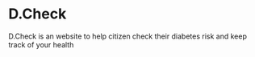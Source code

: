 # D.Check
D.Check is an website to help citizen check their diabetes risk and keep track of your health

